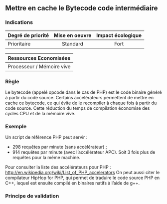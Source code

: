 ## Mettre en cache le Bytecode code intermédiaire
### Indications
| Degré de priorité |      Mise en oeuvre       |  Impact écologique    | 
|-------------------|:-------------------------:|:---------------------:|
| Prioritaire       |  Standard                 | Fort                  | 


|Ressources Economisées                                      |
|:----------------------------------------------------------:|
| Processeur / Mémoire vive |

### Règle
Le bytecode (appelé opcode dans le cas de PHP) est le code binaire généré à partir du code source. Certains accélérateurs permettent de mettre en cache ce bytecode, ce qui évite de le recompiler à chaque fois à partir du code source. Cette réduction du temps de compilation économise des cycles CPU et de la mémoire vive.

### Exemple
Un script de référence PHP peut servir :
 - 298 requêtes par minute (sans accélérateur) ;
 - 914 requêtes par minute (avec l’accélérateur APC). Soit 3 fois plus de requêtes pour la même machine.

Pour consulter la liste des accélérateurs pour PHP :
http://en.wikipedia.org/wiki/List_of_PHP_accelerators
On peut aussi citer le compilateur HipHop for PHP, qui permet de traduire le code source PHP en C++, lequel est ensuite compilé en binaires natifs à l’aide de g++.

### Principe de validation
